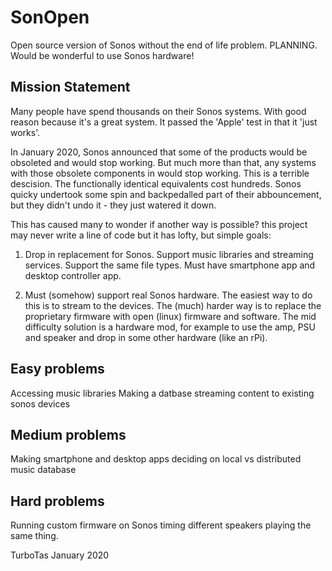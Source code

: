 # SonOpen
Open source version of Sonos without the end of life problem.  PLANNING. Would be wonderful to use Sonos hardware!

Mission Statement
-----------------
Many people have spend thousands on their Sonos systems.  With good reason because it's a great system.  It passed the 'Apple' test in that it 'just works'.

In January 2020, Sonos announced that some of the products would be obsoleted and would stop working.  But much more than that, any systems with those obsolete components in would stop working.  This is a terrible descision.  The functionally identical equivalents cost hundreds.  Sonos quicky undertook some spin and backpedalled part of their abbouncement, but they didn't undo it - they just watered it down.

This has caused many to wonder if another way is possible?  this project may never write a line of code but it has lofty, but simple goals:

1) Drop in replacement for Sonos.  Support music libraries and streaming services.  Support the same file types.  Must have smartphone app and desktop controller app.

2) Must (somehow) support real Sonos hardware.  The easiest way to do this is to stream to the devices.  The (much) harder way is to replace the proprietary firmware with open (linux) firmware and software.  The mid difficulty solution is a hardware mod, for example to use the amp, PSU and speaker and drop in some other hardware (like an rPi).

Easy problems
-------------
Accessing music libraries
Making a datbase
streaming content to existing sonos devices

Medium problems
---------------
Making smartphone and desktop apps
deciding on local vs distributed music database

Hard problems
-------------
Running custom firmware on Sonos
timing different speakers playing the same thing.

TurboTas January 2020
